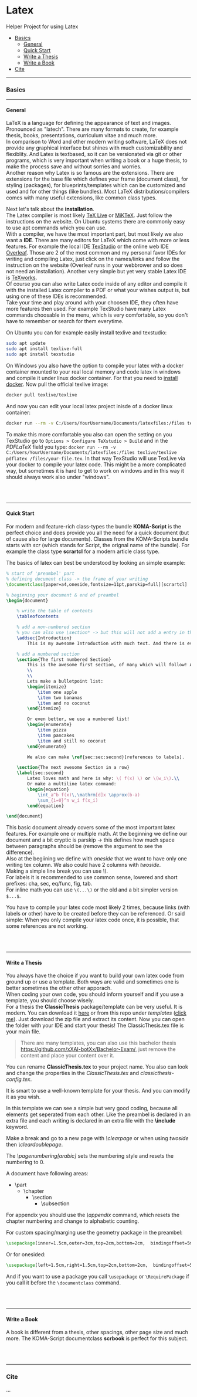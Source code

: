 # Latex
Helper Project for using Latex

- [Basics](#basics)
    - [General](#general)
    - [Quick Start](#quick-start)
    - [Write a Thesis](#write-a-thesis)
    - [Write a Book](#write-a-book)
- [Cite](#cite)


---
### Basics

---



#### General

LaTeX is a language for defining the appearance of text and images. Pronounced as "latech". There are many formats to create, for example thesis, books, presentations, curriculum vitae and much more.<br>In comparison to Word and other modern writing software, LaTeX does not provide any graphical interface but shines with much customizability and flexiblity. And Latex is textbased, so it can be versionated via git or other programs, which is very important when writing a book or a huge thesis, to make the process save and without sorries and worries.<br>
Another reason why Latex is so famous are the extensions. There are extensions for the base file which defines your frame (document class), for styling (packages), for blueprints/templates which can be customized and used and for other things (like bundles). Most LaTeX distributions/compilers comes with many useful extensions, like common class types.

Next let's talk about the **installation**.<br>
The Latex compiler is most likely [TeX Live](https://tug.org/texlive) or [MiKTeX](https://miktex.org). Just follow the instructions on the website. On Ubuntu systems there are commonly easy to use apt commands which you can use.<br>
With a compiler, we have the most important part, but most likely we also want a **IDE**. There are many editors for LaTeX which come with more or less features. For example the local IDE [TexStudio](https://www.texstudio.org/) or the online web IDE [Overleaf](https://www.overleaf.com/). Those are 2 of the most common and my personal favor IDEs for writing and compiling Latex, just click on the names/links and follow the instruction on the website (Overleaf runs in your webbrower and so does not need an installation). Another very simple but yet very stable Latex IDE is [TeXworks](https://tug.org/texworks/).<br>
Of course you can also write Latex code inside of any editor and compile it with the installed Latex compiler to a PDF or what your wishes output is, but using one of these IDEs is recommended.<br>Take your time and play around with your choosen IDE, they often have more features then used. For example TexStudio have many Latex commands choosable in the menu, which is very comfortable, so you don't have to remember or search for them everytime.

On Ubuntu you can for example easily install texlive and texstudio:
```bash
sudo apt update
sudo apt install texlive-full
sudo apt install texstudio
```

On Windows you also have the option to compile your latex with a docker container mounted to your real local memory and code latex in windows and compile it under linux docker container. For that you need to [install docker](https://docs.docker.com/desktop/setup/install/windows-install/). Now pull the official texlive image:
```bash
docker pull texlive/texlive
```

And now you can edit your local latex project inisde of a docker linux container:
```bash
docker run --rm -v C:/Users/YourUsername/Documents/latexfiles:/files texlive/texlive pdflatex /files/your-file.tex
```

To make this more comfortable you also can open the setting on you TexStudio go to `Options > Configure TeXstudio > Build` and in the *PDFLaTeX* field you type: `docker run --rm -v C:/Users/YourUsername/Documents/latexfiles:/files texlive/texlive pdflatex /files/your-file.tex`. In that way TexStudio will use TexLive via your docker to compile your latex code. This might be a more complicated way, but sometimes it is hard to get to work on windows and in this way it should always work also under "windows".

<br><br>

---
#### Quick Start

For modern and feature-rich class-types the bundle **KOMA-Script** is the perfect choice and does provide you all the need for a quick document (but of cause also for large documents). Classes from the KOMA-Scripts bundle starts with *scr* (which stands for Script, the orignal name of the bundle). For example the class type **scrartcl** for a modern article class type.

The basics of latex can best be understood by looking an simple example:

```latex
% start of 'preambel' part
% defining document class -> the frame of your writing
\documentclass[paper=a4,oneside,fontsize=11pt,parskip=full][scrartcl]

% beginning your document & end of preambel
\begin{document}

    % write the table of contents
    \tableofcontents

    % add a non-numbered section
    % you can also use \section* -> but this will not add a entry in the table of contents
    \addsec{Introduction}
        This is my awesome Introduction with much text. And there is even more text and latex is really awesome. This text is just for filling this introduction a little bit, else it would be too small and you couldn't see something interesting.

    % add a numbered section
    \section{The first numbered Section}
        This is the awesome first section, of many which will follow! And this text will be here to show all the power of latex.
        \\
        \\
        Lets make a bulletpoint list:
        \begin{itemize}
            \item one apple
            \item two bananas
            \item and no coconut
        \end{itemize} 

        Or even better, we use a numbered list!
        \begin{enumerate}
            \item pizza
            \item pancakes
            \item and still no coconut
        \end{enumerate} 

        We also can make \ref{sec:sec:second}[references to labels].

    \section{The next awesome Section in a row}
    \label{sec:second}
        Latex loves math and here is why: \( f(x) \) or \(w_i\).\\
        Or make a multiline latex command:
        \begin{equation}
            \int_a^b f(x)\,\mathrm[d]x \approx(b-a)
            \sum_{i=0}^n w_i f(x_i)
        \end{equation}

\end{document}


```

This basic document already covers some of the most important latex features. For example one or multiple math. At the beginning we define our document and a bit cryptic is parskip -> this defines how much space between paragraphs should be (remove the argument to see the difference).<br>
Also at the begiining we define with *oneside* that we want to have only one writing tex column. We also could have 2 columns with *twoside*.<br>
Making a simple line break you can use *\\\\*.<br>
For labels it is recommended to use common sense, lowered and short prefixes: cha, sec, eq/func, fig, tab.<br>
For inline math you can use `\(...\)` or the old and a bit simpler version `$...$`.

You have to compile your latex code most likely 2 times, because links (with labels or other) have to be created before they can be referenced. Or said simple: When you only compile your latex code once, it is possible, that some references are not working.


<br><br>

---
#### Write a Thesis

You always have the choice if you want to build your own latex code from ground up or use a template. Both ways are valid and sometimes one is better sometimes the other other apporach.<br>
When coding your own code, you should inform yourself and if you use a template, you should choose wisely.<br>
For a thesis the **ClassicThesis** package/template can be very useful. It is modern. You can download it [here](https://ctan.org/pkg/classicthesis) or from this repo under *templates* ([click me](./templates/ClassicThesis/)). Just download the zip file and extract its content. Now you can open the folder with your IDE and start your thesis! The ClassicThesis.tex file is your main file.

> There are many templates, you can also use this bachelor thesis https://github.com/xXAI-botXx/Bachelor-Exam/, just remove the content and place your content over it.

You can rename **ClassicThesis.tex** to your project name. You also can look and change the properties in the *ClassicThesis.tex* and *classicthesis-config.tex*.

It is smart to use a well-known template for your thesis. And you can modify it as you wish.

In this template we can see a simple but very good coding, because all elements get seperated from each other. Like the preambel is declared in an extra file and each writing is declared in an extra file with the **\\include** keyword.

Make a break and go to a new page with *\\clearpage* or when using *twoside* then *\\cleardoublepage*.

The *\\pagenumbering[arabic]* sets the numbering style and resets the numbering to 0.

A document have following areas:
- \\part
    - \\chapter
        - \\section
            - \\subsection

For appendix you should use the *\\appendix* command, which resets the chapter numbering and change to alphabetic counting.

For custom spacing/marging use the geometry package in the preambel:
```latex
\usepackage[inner=1.5cm,outer=3cm,top=2cm,bottom=2cm,  bindingoffset=5mm]{geometry}
```

Or for onesided:
```latex
\usepackage[left=1.5cm,right=1.5cm,top=2cm,bottom=2cm,  bindingoffset=5mm]{geometry}
```

And if you want to use a package you call `\usepackage` or `\RequirePackage` if you call it before the `\documentclass` command.


<br><br>

---
#### Write a Book

A book is different from a thesis, other spacings, other page size and much more. The KOMA-Script documentclass **scrbook** is perfect for this subject.


<br><br>

---
### Cite

...








